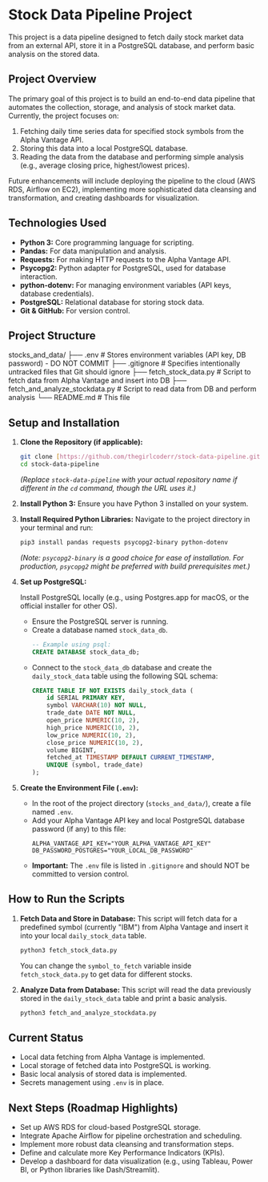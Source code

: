 # Stock Data Pipeline Project

This project is a data pipeline designed to fetch daily stock market data from an external API, store it in a PostgreSQL database, and perform basic analysis on the stored data.

## Project Overview

The primary goal of this project is to build an end-to-end data pipeline that automates the collection, storage, and analysis of stock market data. Currently, the project focuses on:

1.  Fetching daily time series data for specified stock symbols from the Alpha Vantage API.
2.  Storing this data into a local PostgreSQL database.
3.  Reading the data from the database and performing simple analysis (e.g., average closing price, highest/lowest prices).

Future enhancements will include deploying the pipeline to the cloud (AWS RDS, Airflow on EC2), implementing more sophisticated data cleansing and transformation, and creating dashboards for visualization.

## Technologies Used

- **Python 3:** Core programming language for scripting.
- **Pandas:** For data manipulation and analysis.
- **Requests:** For making HTTP requests to the Alpha Vantage API.
- **Psycopg2:** Python adapter for PostgreSQL, used for database interaction.
- **python-dotenv:** For managing environment variables (API keys, database credentials).
- **PostgreSQL:** Relational database for storing stock data.
- **Git & GitHub:** For version control.

## Project Structure

stocks_and_data/
├── .env # Stores environment variables (API key, DB password) - DO NOT COMMIT
├── .gitignore # Specifies intentionally untracked files that Git should ignore
├── fetch_stock_data.py # Script to fetch data from Alpha Vantage and insert into DB
├── fetch_and_analyze_stockdata.py # Script to read data from DB and perform analysis
└── README.md # This file

## Setup and Installation

1.  **Clone the Repository (if applicable):**

    ```bash
    git clone [https://github.com/thegirlcoderr/stock-data-pipeline.git](https://github.com/thegirlcoderr/stock-data-pipeline.git)
    cd stock-data-pipeline
    ```

    _(Replace `stock-data-pipeline` with your actual repository name if different in the `cd` command, though the URL uses it.)_

2.  **Install Python 3:**
    Ensure you have Python 3 installed on your system.

3.  **Install Required Python Libraries:**
    Navigate to the project directory in your terminal and run:

    ```bash
    pip3 install pandas requests psycopg2-binary python-dotenv
    ```

    _(Note: `psycopg2-binary` is a good choice for ease of installation. For production, `psycopg2` might be preferred with build prerequisites met.)_

4.  **Set up PostgreSQL:**

    Install PostgreSQL locally (e.g., using Postgres.app for macOS, or the official installer for other OS).
    - Ensure the PostgreSQL server is running.
    - Create a database named `stock_data_db`.
      ```sql
      -- Example using psql:
      CREATE DATABASE stock_data_db;
      ```
    - Connect to the `stock_data_db` database and create the `daily_stock_data` table using the following SQL schema:
      ```sql
      CREATE TABLE IF NOT EXISTS daily_stock_data (
          id SERIAL PRIMARY KEY,
          symbol VARCHAR(10) NOT NULL,
          trade_date DATE NOT NULL,
          open_price NUMERIC(10, 2),
          high_price NUMERIC(10, 2),
          low_price NUMERIC(10, 2),
          close_price NUMERIC(10, 2),
          volume BIGINT,
          fetched_at TIMESTAMP DEFAULT CURRENT_TIMESTAMP,
          UNIQUE (symbol, trade_date)
      );
      ```

5.  **Create the Environment File (`.env`):**
    - In the root of the project directory (`stocks_and_data/`), create a file named `.env`.
    - Add your Alpha Vantage API key and local PostgreSQL database password (if any) to this file:
      ```env
      ALPHA_VANTAGE_API_KEY="YOUR_ALPHA_VANTAGE_API_KEY"
      DB_PASSWORD_POSTGRES="YOUR_LOCAL_DB_PASSWORD"
      ```
    - **Important:** The `.env` file is listed in `.gitignore` and should NOT be committed to version control.

## How to Run the Scripts

1.  **Fetch Data and Store in Database:**
    This script will fetch data for a predefined symbol (currently "IBM") from Alpha Vantage and insert it into your local `daily_stock_data` table.

    ```bash
    python3 fetch_stock_data.py
    ```

    You can change the `symbol_to_fetch` variable inside `fetch_stock_data.py` to get data for different stocks.

2.  **Analyze Data from Database:**
    This script will read the data previously stored in the `daily_stock_data` table and print a basic analysis.
    ```bash
    python3 fetch_and_analyze_stockdata.py
    ```

## Current Status

- Local data fetching from Alpha Vantage is implemented.
- Local storage of fetched data into PostgreSQL is working.
- Basic local analysis of stored data is implemented.
- Secrets management using `.env` is in place.

## Next Steps (Roadmap Highlights)

- Set up AWS RDS for cloud-based PostgreSQL storage.
- Integrate Apache Airflow for pipeline orchestration and scheduling.
- Implement more robust data cleansing and transformation steps.
- Define and calculate more Key Performance Indicators (KPIs).
- Develop a dashboard for data visualization (e.g., using Tableau, Power BI, or Python libraries like Dash/Streamlit).
